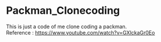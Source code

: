 # Packman_Clonecoding

This is just a code of me clone coding a packman.  
Reference : https://www.youtube.com/watch?v=GXlckaGr0Eo
